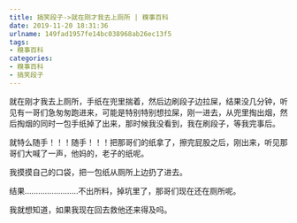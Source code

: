 ```yaml
---
title: 搞笑段子->就在刚才我去上厕所 | 糗事百科
date: 2019-11-20 18:31:36
urlname: 149fad1957fe14bc038968ab26ec13f5
tags: 
- 糗事百科
categories:
- 糗事百科
- 搞笑段子
---
```

就在刚才我去上厕所，手纸在兜里揣着，然后边刷段子边拉屎，结果没几分钟，听见有一哥们急匆匆跑进来，可能是特别特别想拉屎，刚一进去，从兜里掏出烟，然后掏烟的同时一包手纸掉了出来，那时候我没看到，我在刷段子，等我完事后。

就特么随手！！！随手！！！把那哥们的纸拿了，擦完屁股之后，刚出来，听见那哥们大喊了一声，他妈的，老子的纸呢。

我摸摸自己的口袋，把一包纸从厕所上边扔了进去。

结果……………………不出所料，掉坑里了，那哥们现在还在厕所呢。

我就想知道，如果我现在回去救他还来得及吗。


